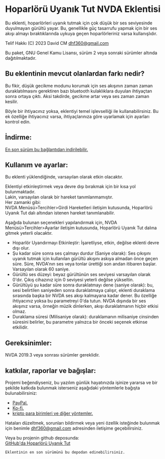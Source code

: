 # Hoparlörü Uyanık Tut NVDA Eklentisi #

Bu eklenti, hoparlörleri uyanık tutmak için çok düşük bir ses seviyesinde duyulmayan gürültü yayar. Bu, genellikle güç tasarrufu yapmak için bir ses akışı almayı bıraktıklarında uykuya geçen hoparlörleriniz varsa kullanışlıdır.  

Telif Hakkı (C) 2023 David CM <dhf360@gmail.com>  

Bu paket, GNU Genel Kamu Lisansı, sürüm 2 veya sonraki sürümler altında dağıtılmaktadır.  

## Bu eklentinin mevcut olanlardan farkı nedir?

Bu fikir, düşük gecikme modunu korumak için ses akışının zaman zaman duraklatılmasını gerektiren bazı bluetooth kulaklıklara duyulan ihtiyaçtan sonra ortaya çıktı. Aksi takdirde, gecikme artar veya ses zaman zaman kesilir.  

Böyle bir ihtiyacınız yoksa, eklentiyi temel işlevselliği ile kullanabilirsiniz. Bu ek özelliğe ihtiyacınız varsa, ihtiyaçlarınıza göre uyarlamak için ayarları kontrol edin.  

## İndirme:
 [En son sürüm bu bağlantıdan indirilebilir.](https://davidacm.github.io/getlatest/gh/davidacm/WakeSpeaker)

## Kullanım ve ayarlar:

Bu eklenti yüklendiğinde, varsayılan olarak etkin olacaktır.  

Eklentiyi etkinleştirmek veya devre dışı bırakmak için bir kısa yol bulunmaktadır.  
Lakin, varsayılan olarak bir hareket tanımlanmamıştır.  
Her zamanki gibi:  
NVDA Menüsü>Tercihler>Girdi Hareketleri iletişim kutusunda, Hoparlörü Uyanık Tut dalı altından istenen hareket tanımlanabilir.  

Aşağıda bulunan seçenekleri yapılandırmak için, NVDA Menüsü>Tercihler>Ayarlar iletişim kutusunda, Hoparlörü Uyanık Tut dalına gitmek yeterli olacaktır.  

* Hoparlör Uyandırmayı Etkinleştir: İşaretliyse, etkin, değilse eklenti devre dışı olur.
* Şu kadar süre sonra ses çalmayı durdur (Saniye olarak): Ses çıkışını uyanık tutmak için kullanılan gürültü akışını askıya almadan önce geçen süre. Süre, NVDA'nın ses veya tonlar ürettiği son andan itibaren başlar. Varsayılan olarak 60 saniye.
* Gürültü ses düzeyi: beyaz gürültünün ses seviyesi varsayılan olarak 0'dır. Çıkış cihazınız için 0 seviyesi yeterli değilse yükseltin.
* Gürültüyü şu kadar süre sonra duraklatmayı dene (saniye olarak): bu, sesi belirtilen saniyeden sonra duraklatmaya çalışır, eklenti duraklama sırasında başka bir NVDA ses akışı kalmayana kadar dener. Bu özelliğe ihtiyacınız yoksa bu parametreyi 0'da tutun. NVDA dışında bir ses akışınız varsa, örneğin müzik dinlerken, akışı duraklatmanın hiçbir etkisi olmaz.
* Duraklama süresi (Milisaniye olarak): duraklamanın milisaniye cinsinden süresini belirler, bu parametre yalnızca bir önceki seçenek etkinse etkilidir.

## Gereksinimler:
  NVDA 2019.3 veya sonrası sürümler gereklidir.

## katkılar, raporlar ve bağışlar:

Projemi beğendiyseniz, bu yazılım günlük hayatınızda işinize yararsa ve bir şekilde katkıda bulunmak isterseniz aşağıdaki yöntemlerle bağışta bulunabilirsiniz:  

* [PayPal.](https://paypal.me/davicm)
* [Ko-fi.](https://ko-fi.com/davidacm)
* [kripto para birimleri ve diğer yöntemler.](https://davidacm.github.io/donations/)

Hataları düzeltmek, sorunları bildirmek veya yeni özellik isteğinde bulunmak için benimle <dhf360@gmail.com> adresinden iletişime geçebilirsiniz.  

  Veya bu projenin github deposunda:  
  [GitHub'da Hoparlörü Uyanık Tut](https://github.com/davidacm/WakeSpeaker)  

    Eklentinin en son sürümünü bu depodan edinebilirsiniz.
